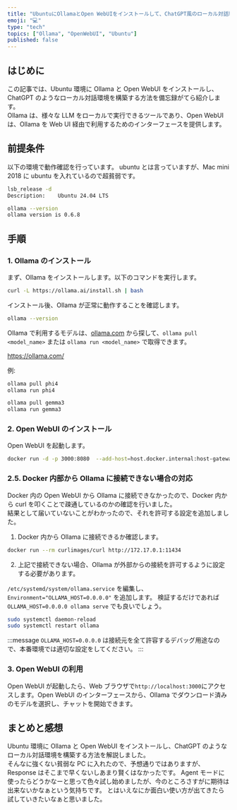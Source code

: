 ```yaml
---
title: "UbuntuにOllamaとOpen WebUIをインストールして、ChatGPT風のローカル対話環境を構築する"
emoji: "💻"
type: "tech"
topics: ["Ollama", "OpenWebUI", "Ubuntu"]
published: false
---
```


## はじめに

この記事では、Ubuntu 環境に Ollama と Open WebUI をインストールし、ChatGPT のようなローカル対話環境を構築する方法を備忘録がてら紹介します。  
Ollama は、様々な LLM をローカルで実行できるツールであり、Open WebUI は、Ollama を Web UI 経由で利用するためのインターフェースを提供します。

## 前提条件

以下の環境で動作確認を行っています。
ubuntu とは言っていますが、Mac mini 2018 に ubuntu を入れているので超貧弱です。

```bash
lsb_release -d
Description:	Ubuntu 24.04 LTS
```

```bash
ollama --version
ollama version is 0.6.8
```

## 手順

### 1. Ollama のインストール

まず、Ollama をインストールします。以下のコマンドを実行します。

```bash
curl -L https://ollama.ai/install.sh | bash
```

インストール後、Ollama が正常に動作することを確認します。

```bash
ollama --version
```

Ollama で利用するモデルは、[ollama.com](https://ollama.com/) から探して、`ollama pull <model_name>` または `ollama run <model_name>` で取得できます。

https://ollama.com/

例:

```bash
ollama pull phi4
ollama run phi4

ollama pull gemma3
ollama run gemma3
```

### 2. Open WebUI のインストール

Open WebUI を起動します。

```bash
docker run -d -p 3000:8080  --add-host=host.docker.internal:host-gateway -v open-webui:/app/backend/data ghcr.io/open-webui/open-webui:main
```

### 2.5. Docker 内部から Ollama に接続できない場合の対応

Docker 内の Open WebUI から Ollama に接続できなかったので、Docker 内から curl を叩くことで疎通しているのかの確認を行いました。  
結果として届いていないことがわかったので、それを許可する設定を追加しました。

1.  Docker 内から Ollama に接続できるか確認します。

```bash
docker run --rm curlimages/curl http://172.17.0.1:11434
```

2.  上記で接続できない場合、Ollama が外部からの接続を許可するように設定する必要があります。

`/etc/systemd/system/ollama.service` を編集し、`Environment="OLLAMA_HOST=0.0.0.0"` を追加します。
検証するだけであれば `OLLAMA_HOST=0.0.0.0 ollama serve` でも良いでしょう。

```bash
sudo systemctl daemon-reload
sudo systemctl restart ollama
```

:::message
`OLLAMA_HOST=0.0.0.0` は接続元を全て許容するデバッグ用途なので、本番環境では適切な設定をしてください。
:::

### 3. Open WebUI の利用

Open WebUI が起動したら、Web ブラウザで`http://localhost:3000`にアクセスします。Open WebUI のインターフェースから、Ollama でダウンロード済みのモデルを選択し、チャットを開始できます。

## まとめと感想

Ubuntu 環境に Ollama と Open WebUI をインストールし、ChatGPT のようなローカル対話環境を構築する方法を解説しました。  
そんなに強くない貧弱な PC に入れたので、予想通りではありますが、Response はそこまで早くないしあまり賢くはなかったです。
Agent モードに使ったらどうかなーと思って色々試し始めましたが、今のところさすがに期待は出来ないかなぁという気持ちです。
とはいえなにか面白い使い方が出てきたら試していきたいなぁと思いました。
